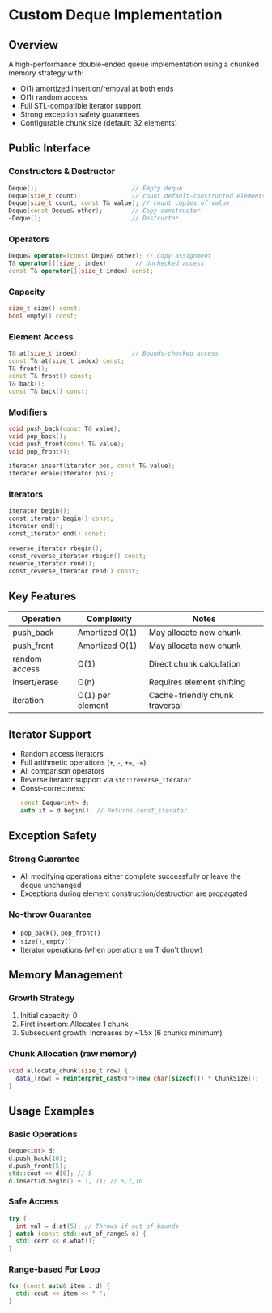 
# Custom Deque Implementation

## Overview
A high-performance double-ended queue implementation using a chunked memory strategy with:
- O(1) amortized insertion/removal at both ends
- O(1) random access
- Full STL-compatible iterator support
- Strong exception safety guarantees
- Configurable chunk size (default: 32 elements)

## Public Interface

### Constructors & Destructor
```cpp
Deque();                          // Empty deque
Deque(size_t count);              // count default-constructed elements
Deque(size_t count, const T& value); // count copies of value
Deque(const Deque& other);        // Copy constructor
~Deque();                         // Destructor
```

### Operators
```cpp
Deque& operator=(const Deque& other); // Copy assignment
T& operator[](size_t index);       // Unchecked access
const T& operator[](size_t index) const;
```

### Capacity
```cpp
size_t size() const;
bool empty() const;
```

### Element Access
```cpp
T& at(size_t index);              // Bounds-checked access
const T& at(size_t index) const;
T& front();
const T& front() const;
T& back();
const T& back() const;
```

### Modifiers
```cpp
void push_back(const T& value);
void pop_back();
void push_front(const T& value);
void pop_front();

iterator insert(iterator pos, const T& value);
iterator erase(iterator pos);
```

### Iterators
```cpp
iterator begin();
const_iterator begin() const;
iterator end();
const_iterator end() const;

reverse_iterator rbegin();
const_reverse_iterator rbegin() const;
reverse_iterator rend();
const_reverse_iterator rend() const;
```

## Key Features

| Operation       | Complexity      | Notes                          |
|-----------------|-----------------|--------------------------------|
| push_back       | Amortized O(1)  | May allocate new chunk         |
| push_front      | Amortized O(1)  | May allocate new chunk         |
| random access   | O(1)            | Direct chunk calculation       |
| insert/erase    | O(n)            | Requires element shifting      |
| iteration      | O(1) per element| Cache-friendly chunk traversal |

## Iterator Support
- Random access iterators
- Full arithmetic operations (`+`, `-`, `+=`, `-=`)
- All comparison operators
- Reverse iterator support via `std::reverse_iterator`
- Const-correctness:
  ```cpp
  const Deque<int> d;
  auto it = d.begin(); // Returns const_iterator
  ```

## Exception Safety
### Strong Guarantee
- All modifying operations either complete successfully or leave the deque unchanged
- Exceptions during element construction/destruction are propagated

### No-throw Guarantee
- `pop_back()`, `pop_front()`
- `size()`, `empty()`
- Iterator operations (when operations on T don't throw)
## Memory Management
### Growth Strategy
1. Initial capacity: 0
2. First insertion: Allocates 1 chunk
3. Subsequent growth: Increases by ~1.5x (6 chunks minimum)

### Chunk Allocation (raw memory)
```cpp
void allocate_chunk(size_t row) {
  data_[row] = reinterpret_cast<T*>(new char[sizeof(T) * ChunkSize]);
}
```

## Usage Examples

### Basic Operations
```cpp
Deque<int> d;
d.push_back(10);
d.push_front(5);
std::cout << d[0]; // 5
d.insert(d.begin() + 1, 7); // 5,7,10
```

### Safe Access
```cpp
try {
  int val = d.at(5); // Throws if out of bounds
} catch (const std::out_of_range& e) {
  std::cerr << e.what();
}
```

### Range-based For Loop
```cpp
for (const auto& item : d) {
  std::cout << item << " ";
}
```